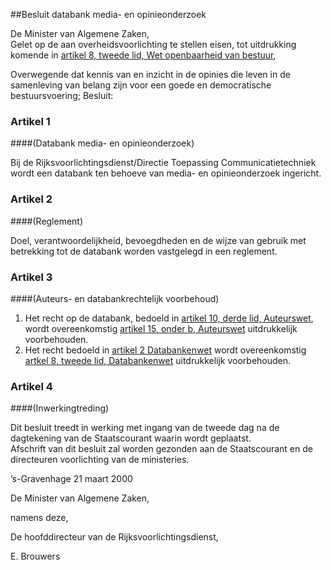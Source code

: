 <meta http-equiv='Content-Type' content='text/html; charset=utf-8' />

##Besluit databank media- en opinieonderzoek

De Minister van Algemene Zaken,  
Gelet op de aan overheidsvoorlichting te stellen eisen, tot uitdrukking komende in [artikel 8, tweede lid, Wet openbaarheid van bestuur](../../../../../../../wet/wet/openbaarheid/van/bestuur/BWBR0005252/README.md),

Overwegende dat kennis van en inzicht in de opinies die leven in de samenleving van belang zijn voor een goede en democratische bestuursvoering;
Besluit:    

### Artikel  1  

####(Databank media- en opinieonderzoek)

Bij de Rijksvoorlichtingsdienst/Directie Toepassing Communicatietechniek wordt een databank ten behoeve van media- en opinieonderzoek ingericht.  

### Artikel  2  

####(Reglement)

Doel, verantwoordelijkheid, bevoegdheden en de wijze van gebruik met betrekking tot de databank worden vastgelegd in een reglement.  

### Artikel  3  

####(Auteurs- en databankrechtelijk voorbehoud)

1.  Het recht op de databank, bedoeld in [artikel 10, derde lid, Auteurswet](../../../../../../../wet/auteurswet/BWBR0001886/README.md), wordt overeenkomstig [artikel 15, onder b, Auteurswet](../../../../../../../wet/auteurswet/BWBR0001886/README.md) uitdrukkelijk voorbehouden.   
2.  Het recht bedoeld in [artikel 2 Databankenwet](../../../../../../../wet/databankenwet/BWBR0010591/README.md) wordt overeenkomstig [artkel 8, tweede lid, Databankenwet](../../../../../../../wet/databankenwet/BWBR0010591/README.md) uitdrukkelijk voorbehouden.   

### Artikel  4  

####(Inwerkingtreding)

Dit besluit treedt in werking met ingang van de tweede dag na de dagtekening van de Staatscourant waarin wordt geplaatst.  
Afschrift van dit besluit zal worden gezonden aan de Staatscourant en de directeuren voorlichting van de ministeries.   

’s-Gravenhage 
21 maart 2000    

De 
Minister van Algemene Zaken, 

namens deze, 

De 
hoofddirecteur van de Rijksvoorlichtingsdienst, 

E. Brouwers      
